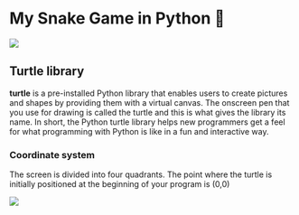 # My Snake Game in Python 🐍

![](https://i.imgur.com/IEw2NZp.gif)

## Turtle library
**turtle** is a pre-installed Python library that enables users to create pictures and shapes by providing them with a virtual canvas. The onscreen pen that you use for drawing is called the turtle and this is what gives the library its name. In short, the Python turtle library helps new programmers get a feel for what programming with Python is like in a fun and interactive way.

### Coordinate system
The screen is divided into four quadrants. The point where the turtle is initially positioned at the beginning of your program is (0,0)

![](https://i.imgur.com/0P3v93Q.png)